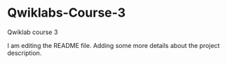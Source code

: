# Qwiklabs-Course-3
Qwiklab course 3

I am editing the README file. Adding some more details about the project description.

